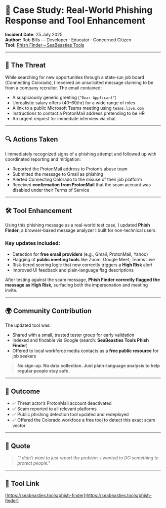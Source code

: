 # 📄 Case Study: Real-World Phishing Response and Tool Enhancement

**Incident Date:** 25 July 2025  
**Author:** Rob Bills — Developer · Educator · Concerned Citizen  
**Tool:** [Phish Finder – SeaBeasties Tools](https://seabeasties.tools/phish-finder)

---

## 🧠 The Threat

While searching for new opportunities through a state-run job board (Connecting Colorado), I received an unsolicited message claiming to be from a company recruiter. The email contained:

- A suspiciously generic greeting (`"Dear Applicant"`)
- Unrealistic salary offers ($40–$60/hr) for a wide range of roles
- A link to a public Microsoft Teams meeting using `teams.live.com`
- Instructions to contact a ProtonMail address pretending to be HR
- An urgent request for immediate interview via chat

---

## 🔍 Actions Taken

I immediately recognized signs of a phishing attempt and followed up with coordinated reporting and mitigation:

- Reported the ProtonMail address to Proton’s abuse team
- Submitted the message to Gmail as phishing
- Alerted Connecting Colorado to the misuse of their job platform
- Received **confirmation from ProtonMail** that the scam account was disabled under their Terms of Service

---

## 🛠️ Tool Enhancement

Using this phishing message as a real-world test case, I updated **Phish Finder**, a browser-based message analyzer I built for non-technical users.

### Key updates included:

- Detection for **free email providers** (e.g., Gmail, ProtonMail, Yahoo)
- Flagging of **public meeting tools** like Zoom, Google Meet, Teams Live
- Risk-tiered scoring logic that now correctly triggers a **High Risk** alert
- Improved UI feedback and plain-language flag descriptions

After testing against the scam message, **Phish Finder correctly flagged the message as High Risk**, surfacing both the impersonation and meeting invite.

---

## 🌍 Community Contribution

The updated tool was:

- Shared with a small, trusted tester group for early validation
- Indexed and findable via Google (search: **SeaBeasties Tools Phish Finder**)
- Offered to local workforce media contacts as a **free public resource** for job seekers

> **No sign-up. No data collection. Just plain-language analysis to help regular people stay safe.**

---

## 🧭 Outcome

- ✅ Threat actor’s ProtonMail account deactivated  
- ✅ Scam reported to all relevant platforms  
- ✅ Public phishing detection tool updated and redeployed  
- ✅ Offered the Colorado workfoce a free tool to detect this exact scam vector

---

## 💬 Quote

> *"I didn’t want to just report the problem. I wanted to DO something to protect people."*

---

## 📎 Tool Link

[https://seabeasties.tools/phish-finder](https://seabeasties.tools/phish-finder)
